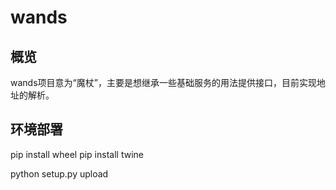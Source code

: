 # wands

## 概览
wands项目意为“魔杖”，主要是想继承一些基础服务的用法提供接口，目前实现地址的解析。

## 环境部署
pip install wheel
pip install twine


python setup.py upload